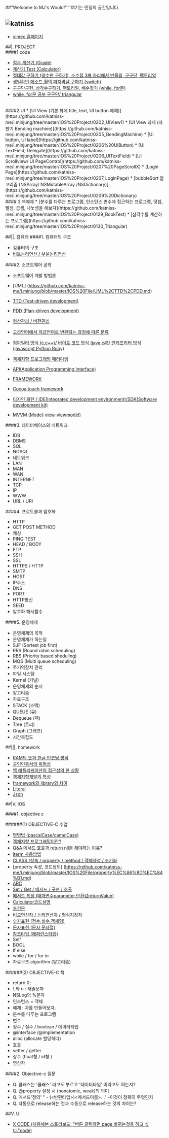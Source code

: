 ##"Welcome to MJ's Would!"
''여기는 민정의 공간입니다.

![katniss](http://cfile26.uf.tistory.com/image/25207E4B5428B204029DEC)
----------------------------------------------------



* [vimeo 홈페이지](www.vimeo.com/chunmandu)



##|. PROJECT
<br>
####1.code 
* [점수 계산기 (Grade)](https://github.com/katniss-me/i.minjung/tree/master/IOS%20Project/0124_Grade)
* [계산기 Test (Calculator)](https://github.com/katniss-me/i.minjung/tree/master/IOS%20Project/0129_CalculatorTest)
* [절대값 구하기 (양수만 구하기), 소수점 3째 자리에서 반올림, 구구단, 팩토리얼](https://github.com/katniss-me/i.minjung/tree/master/IOS%20Project/0130_Triangular)
* [생일확인 메소드,월의 마지막날 구하기 (switch)](https://github.com/katniss-me/i.minjung/tree/master/IOS%20Project/0131_Self%20Check%20Test)
* [구구단구현, 삼각수구하기, 팩토리얼, 배수찾기 (while, for문)](https://github.com/katniss-me/i.minjung/tree/master/IOS%20Project/0201_Carculator2)
* [while, for문 공부 구구단/ triangular ](https://github.com/katniss-me/i.minjung/tree/master/IOS%20Project/0201_MultiplicationTable)

<br>
####2.UI
* [UI View (기본 뷰에 title, text, UI button 예제)](https://github.com/katniss-me/i.minjung/tree/master/IOS%20Project/0202_UIView1)
* [UI View 과제 (자판기 Bending machine)](https://github.com/katniss-me/i.minjung/tree/master/IOS%20Project/0205_BendingMachine)
* [UI button, UI label](https://github.com/katniss-me/i.minjung/tree/master/IOS%20Project/0206%20UIButton)
* [UI TextField, Delegate](https://github.com/katniss-me/i.minjung/tree/master/IOS%20Project/0206_UITextField)
* [UI Scrollview/ UI PageControl](https://github.com/katniss-me/i.minjung/tree/master/IOS%20Project/0207%20PageScrollX)
* [Login Page](https://github.com/katniss-me/i.minjung/tree/master/IOS%20Project/0207_LoginPage)
* [bubbleSort 알고리즘 (NSArray/ NSMutableArray /NSDictionary)](https://github.com/katniss-me/i.minjung/tree/master/IOS%20Project/0209%20Dictionary)

<br>
#### 3.책예제
* [분수를 다루는 프로그램, 인스턴스 변수에 접근하는 프로그램, 덧셈, 뺄셈, 곱셈, 나눗셈을 해보자](https://github.com/katniss-me/i.minjung/tree/master/IOS%20Project/0129_BookTest)
* [삼각수를 계산하는 프로그램](https://github.com/katniss-me/i.minjung/tree/master/IOS%20Project/0130_Triangular)

 
##||. 컴퓨터 
####1. 컴퓨터의 구조

* 컴퓨터의 구조
* [비트논리연산 / 부울논리연산](https://github.com/katniss-me/i.minjung/blob/master/IOS%20File/%EB%B9%84%ED%8A%B8%EB%85%BC%EB%A6%AC%EC%97%B0%EC%82%B0%20:%20%EB%B6%80%EC%9A%B8%EB%85%BC%EB%A6%AC%EC%97%B0%EC%82%B0.md)


####2. 소프트웨어 공학

* 소프트웨어 개발 방법론
* [UML] (https://github.com/katniss-me/i.minjung/blob/master/IOS%20File/UML%2CTTD%2CPDD.md)
* [TTD (Test-driven development)](https://github.com/katniss-me/i.minjung/blob/master/IOS%20File/UML%2CTTD%2CPDD.md)
* [PDD (Plan-driven development)](https://github.com/katniss-me/i.minjung/blob/master/IOS%20File/UML%2CTTD%2CPDD.md)
* [형상관리 / 버전관리 ](https://github.com/katniss-me/i.minjung/blob/master/IOS%20File/%ED%98%95%EC%83%81%EA%B4%80%EB%A6%AC%20:%20%EB%B2%84%EC%A0%84%EA%B4%80%EB%A6%AC%20.md)
* [고급언어에서 저급언어로 변환되는 과정에 따른 분류](https://github.com/katniss-me/i.minjung/blob/master/IOS%20File/%EA%B3%A0%EA%B8%89%EC%96%B8%EC%96%B4%EC%97%90%EC%84%9C%20%EC%A0%80%EA%B8%89%EC%96%B8%EC%96%B4%EB%A1%9C%20%EB%B3%80%ED%99%98%EB%90%98%EB%8A%94%20%EA%B3%BC%EC%A0%95%EC%97%90%20%EB%94%B0%EB%A5%B8%20%EB%B6%84%EB%A5%98.md)

* [컴파일러 방식 (c,c++)/ 바이트 코드 방식 (java,c#)/ 인터프리터 방식 (javascript,Python,Ruby)]((https://github.com/katniss-me/i.minjung/blob/master/IOS%20File/%EA%B3%A0%EA%B8%89%EC%96%B8%EC%96%B4%EC%97%90%EC%84%9C%20%EC%A0%80%EA%B8%89%EC%96%B8%EC%96%B4%EB%A1%9C%20%EB%B3%80%ED%99%98%EB%90%98%EB%8A%94%20%EA%B3%BC%EC%A0%95%EC%97%90%20%EB%94%B0%EB%A5%B8%20%EB%B6%84%EB%A5%98.md))
* [객체지향 프로그래밍 패러다임](https://github.com/katniss-me/i.minjung/blob/master/IOS%20File/%EA%B0%9D%EC%B2%B4%EC%A7%80%ED%96%A5%20%ED%94%84%EB%A1%9C%EA%B7%B8%EB%9E%98%EB%B0%8D%20%ED%8C%A8%EB%9F%AC%EB%8B%A4%EC%9E%84.md)
* [API(Application Programming Interface)](https://github.com/katniss-me/i.minjung/blob/master/IOS%20File/API%20(Application%20Programming%20Interface).md)
* [FRAMEWORK](https://github.com/katniss-me/i.minjung/blob/master/IOS%20File/framework.md)
* [Cocoa touch framework](https://github.com/katniss-me/i.minjung/blob/master/IOS%20File/Cocoa%20touch%20framework.md
)
* [디자인 패턴 / IDE(Integrated development environment)/SDK(Software development kit)](https://github.com/katniss-me/i.minjung/blob/master/IOS%20File/%EB%94%94%EC%9E%90%EC%9D%B8%20%ED%8C%A8%ED%84%B4.md)
* [MVVM (Model-view-viewmodel)](https://github.com/katniss-me/i.minjung/blob/master/IOS%20File/%EB%94%94%EC%9E%90%EC%9D%B8%20%ED%8C%A8%ED%84%B4.md)



####3. 데이터베이스와 네트워크

* IDB
* DBMS
* SQL
* NOSQL
* 네트워크
* LAN
* MAN
* WAN
* INTERNET
* TCP
* IP
* WWW
* URL / URI

####4. 프로토콜과 암호화

* HTTP
* GET POST METHOD
* 캐싱
* PING TEST
* HEAD / BODY
* FTP
* SSH
* SSL
* HTTPS / HTTP
* SMTP
* HOST
* IP주소
* DNS
* PORT
* HTTP통신
* SEED
* 암호화 해시함수




####5. 운영체제

* 운영체제의 목적
* 운영체제가 하는일
* SJF (Sortest job first)
* RRS (Round robin scheduling)
* RBS (Priority based sheduling)
* MQS (Multi queue scheduling)
* 주기억장치 관리
* 파일 시스템
* Kernel (커널)
* 운영체제의 순서
* 알고리즘
* 자료구조
* STACK (스택)
* QUEUE (큐)
* Dequeue (덱)
* Tree (트리)
* Graph (그래프)
* 시간복잡도



##|||. homework



* [RAM의 뜻과 한글 인코딩 방식](https://github.com/katniss-me/i.minjung/blob/master/IOS%20homework/LAM%EC%9D%98%20%EB%9C%BB.pdf)
* [공인인증서의 위험성](https://github.com/katniss-me/i.minjung/blob/master/IOS%20homework/activeX.pdf)
* [앱 애플리케이션의 접근성의 현 상황](https://github.com/katniss-me/i.minjung/blob/master/IOS%20homework/%EC%9B%B9%20%EC%95%A0%ED%94%8C%EB%A6%AC%EC%BC%80%EC%9D%B4%EC%85%98%EC%9D%98%20%EC%A0%91%EA%B7%BC%EC%84%B1.pdf)
* [객체지향개발의 특성](https://github.com/katniss-me/i.minjung/blob/master/IOS%20homework/%EA%B0%9D%EC%B2%B4%EC%A7%80%ED%96%A5%EA%B0%9C%EB%B0%9C%20%ED%8A%B9%EC%A7%95.pdf)
* [framework와 library의 차이](https://github.com/katniss-me/i.minjung/blob/master/IOS%20homework/framework%EC%99%80%20library%EC%9D%98%20%EC%B0%A8%EC%9D%B4.md)
* [Literal](https://github.com/katniss-me/i.minjung/blob/master/IOS%20homework/literal.pdf)
* [Json](https://github.com/katniss-me/i.minjung/blob/master/IOS%20homework/JSON.pdf)
 
 



##|V. IOS

####1. objective c

######(1) OBJECTIVE-C 수업

* [명명법 (pascalCase/camelCase)](https://github.com/katniss-me/i.minjung/blob/master/IOS%20File/%EB%AA%85%EB%AA%85%EB%B2%95.md)
* [객체지향 프로그래밍이란?](https://github.com/katniss-me/i.minjung/blob/master/IOS%20File/%EA%B0%9D%EC%B2%B4%EC%A7%80%ED%96%A5%20%ED%94%84%EB%A1%9C%EA%B7%B8%EB%9E%98%EB%B0%8D%20%ED%8C%A8%EB%9F%AC%EB%8B%A4%EC%9E%84.md)
* [Q&A 메서드 호출과 return nil을 해야하는 이유?](https://github.com/katniss-me/i.minjung/blob/master/IOS%20File/Q%26A%20%EB%A9%94%EC%84%9C%EB%93%9C%20%ED%98%B8%EC%B6%9C%EA%B3%BC%20return%20nil%EC%9D%84%20%ED%95%B4%EC%95%BC%ED%95%98%EB%8A%94%20%EC%9D%B4%EC%9C%A0%3F.md)
* [iterm 사용방법](https://github.com/katniss-me/i.minjung/blob/master/IOS%20File/iterm%20%EC%82%AC%EC%9A%A9%EB%B0%A9%EB%B2%95.md)
* [CLASS /상속 / property / method / 객체생성 / 초기화](https://github.com/katniss-me/i.minjung/blob/master/IOS%20File/CLASS%20:%EC%83%81%EC%86%8D%20:%20property%20:%20method%20:%20%EA%B0%9D%EC%B2%B4%EC%83%9D%EC%84%B1%20:%20%EC%B4%88%EA%B8%B0%ED%99%94%20.md)
* [property 속성, 코드정의] (https://github.com/katniss-me/i.minjung/blob/master/IOS%20File/property%EC%86%8D%EC%84%B1.md)
* [ARC](https://github.com/katniss-me/i.minjung/blob/master/IOS%20File/ARC.md)
* [Set / Get / 메서드 / 구현 / 호출](https://github.com/katniss-me/i.minjung/blob/master/IOS%20File/Set%20:%20Get%20:%20%EB%A9%94%EC%84%9C%EB%93%9C%20:%20%EA%B5%AC%ED%98%84%20:%20%ED%98%B8%EC%B6%9C.md)
* [메서드 특징 (매개변수parameter,반환값returnValue)](https://github.com/katniss-me/i.minjung/blob/master/IOS%20File/method%20%ED%8A%B9%EC%A7%95.md)
* [Calculator코드설명](https://github.com/katniss-me/i.minjung/blob/master/IOS%20File/Calculator%EC%84%A4%EB%AA%85.md)
* [조건문](https://github.com/katniss-me/i.minjung/blob/master/IOS%20File/if%EB%AC%B8%20.md) 
* [비교연산자 / 논리연산자 / 형식지정자](https://github.com/katniss-me/i.minjung/blob/master/IOS%20File/if%EB%AC%B8%20.md)
* [숫자표현 (정수,실수,객체형)](https://github.com/katniss-me/i.minjung/blob/master/IOS%20File/%ED%98%95%EC%83%81%EA%B4%80%EB%A6%AC%20:%20%EB%B2%84%EC%A0%84%EA%B4%80%EB%A6%AC%20.md)
* [문자표현 (문자,문자열)](https://github.com/katniss-me/i.minjung/blob/master/IOS%20File/%ED%98%95%EC%83%81%EA%B4%80%EB%A6%AC%20:%20%EB%B2%84%EC%A0%84%EA%B4%80%EB%A6%AC%20.md)
* [참조타입 (레퍼런스타입)](https://github.com/katniss-me/i.minjung/blob/master/IOS%20File/%ED%98%95%EC%83%81%EA%B4%80%EB%A6%AC%20:%20%EB%B2%84%EC%A0%84%EA%B4%80%EB%A6%AC%20.md)
* Self
* BOOL
* If else 
* while / for / for in
* 자료구조 algorithm (알고리즘) 



######(2) OBJECTIVE-C 책
* return 0;
* \ 와 n : 새줄문자
* NSLog의 %문자
* 인스턴스 = 객체
* 예제 : 차를 만들어보자.
* 분수를 다루는 프로그램
* 변수
* 정수 / 실수 / boolean / 데이터타입
* @interface /@implementation
* alloc (allocate 할당하다)
* 호출
* setter / getter
* 상수 (float형 / id형 )
* 연산자




####2. Objective-c 질문
* Q. 클래스는 '클래스' 라고도 부르고 '데이터타입' 이라고도 하는지?
* Q. @property 설정 시 (nonatomic, weak)의 의미
* Q. 매서드'정의' " - (<반환타입>)<메서드이름>..." -이것이 정확히 무엇인지
* Q. 자동으로 release하는 것과 수동으로 release하는 것의 차이는?





##V. UI

* [X CODE (처음해본 스토리보드: "버튼 클릭하면 page 바뀌는것을 하고 싶다."code)](https://github.com/katniss-me/i.minjung/blob/master/IOS%20File/%EB%B2%84%ED%8A%BC%20%ED%81%B4%EB%A6%AD%ED%95%98%EB%A9%B4%20page%20%EB%B0%94%EB%80%8C%EB%8A%94%EA%B2%83%EC%9D%84%20%ED%95%98%EA%B3%A0%20%EC%8B%B6%EB%8B%A4.md)








